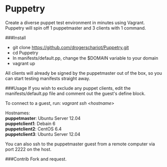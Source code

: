 Puppetry
=================

Create a diverse puppet test environment in minutes using Vagrant. Puppetry will spin off 1 puppetmaster and 3 
clients with 1 command.


###Install
- git clone https://github.com/drogerschariot/Puppetry.git
- cd Puppetry
- In manifests/default.pp, change the $DOMAIN variable to your domain
- vagrant up

All clients will already be signed by the puppetmaster out of the box, so you can start testing manifests straight away.


###Usage
If you wish to exclude any puppet clients, edit the manifests/default.pp file and comment out the guest's define block.

To connect to a guest, run: <i>vagrant ssh \<hostname\></i>

Hostnames:<br />
<b>puppetmaster</b>:   Ubuntu Server 12.04 <br />
<b>puppetclient1</b>:  Debain 6            <br />
<b>puppetclient2</b>:	CentOS 6.4          <br />
<b>puppetclient3</b>:	Ubuntu Server 12.04 <br />

You can also ssh to the puppetmaster guest from a remote computer via port 2222 on the host.

###Contrib
Fork and request.

